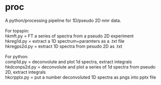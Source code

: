 # proc<br>
A python/processing pipeline for 1D/pseudo 2D nmr data.<br><br>
For topspin:<br>
hkmft.py = FT a series of spectra from a pseudo 2D experiment<br>
hkreg1d.py = extract a 1D spectrum+paramters as a .txt file<br>
hkregps2d.py = extract 1D spectra from pesudo 2D as .txt<br><br>
For python:<br>
comp1d.py = deconvolute and plot 1d spectra, extract integrals<br>
hkdconps2d.py = deconvolute and plot a series of 1d spectra from pseudo 2D, extract integrals<br>
hkcrpptx.py = put a number deconvoluted 1D spectra as pngs into pptx file

